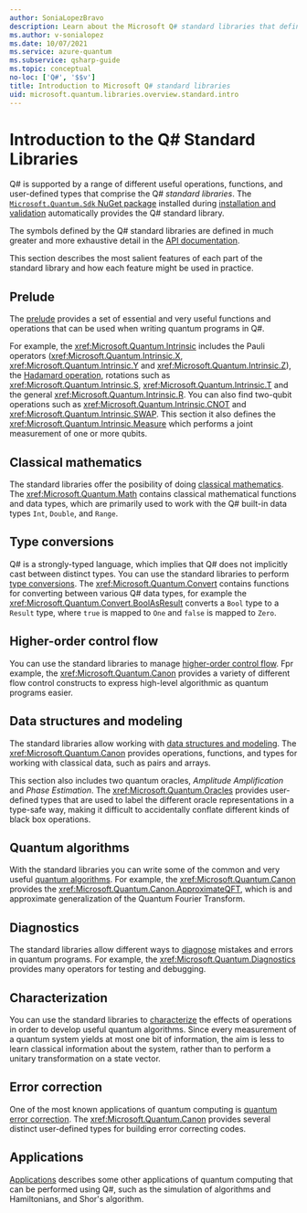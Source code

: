 ```yaml
---
author: SoniaLopezBravo
description: Learn about the Microsoft Q# standard libraries that define the operations, functions and data types used in quantum programs.
ms.author: v-sonialopez
ms.date: 10/07/2021
ms.service: azure-quantum
ms.subservice: qsharp-guide
ms.topic: conceptual
no-loc: ['Q#', '$$v']
title: Introduction to Microsoft Q# standard libraries
uid: microsoft.quantum.libraries.overview.standard.intro
---
```


# Introduction to the Q# Standard Libraries

Q# is supported by a range of different useful operations, functions, and user-defined types that comprise the Q# *standard libraries*.
The [`Microsoft.Quantum.Sdk` NuGet package](https://www.nuget.org/packages/Microsoft.Quantum.Sdk/) installed during [installation and validation](xref:microsoft.quantum.install-qdk.overview) automatically provides the Q# standard library.

The symbols defined by the Q# standard libraries are defined in much greater and more exhaustive detail in the [API documentation](xref:microsoft.quantum.apiref-intro).

This section describes the most salient features of each part of the standard library and how each feature might be used in practice. 

## Prelude

The [prelude](xref:microsoft.quantum.libraries.overview.standard.prelude) provides a set of essential and very useful functions and operations that can be used when writing quantum programs in Q#.

For example, the <xref:Microsoft.Quantum.Intrinsic> includes the Pauli operators (<xref:Microsoft.Quantum.Intrinsic.X>, <xref:Microsoft.Quantum.Intrinsic.Y> and <xref:Microsoft.Quantum.Intrinsic.Z>), the [Hadamard operation](xref:Microsoft.Quantum.Intrinsic.H), rotations such as <xref:Microsoft.Quantum.Intrinsic.S>, <xref:Microsoft.Quantum.Intrinsic.T> and the general <xref:Microsoft.Quantum.Intrinsic.R>. You can also find two-qubit operations such as <xref:Microsoft.Quantum.Intrinsic.CNOT> and <xref:Microsoft.Quantum.Intrinsic.SWAP>. This section it also defines the <xref:Microsoft.Quantum.Intrinsic.Measure> which performs a joint measurement of one or more qubits. 

## Classical mathematics

The standard libraries offer the posibility of doing [classical mathematics](xref:microsoft.quantum.libraries.overview.math). The <xref:Microsoft.Quantum.Math> contains classical mathematical functions and data types, which are primarily used to work with the Q# built-in data types `Int`, `Double`, and `Range`.
 
## Type conversions

Q# is a strongly-typed language, which implies that Q# does not implicitly cast between distinct types. You can use the standard libraries to perform [type conversions](xref:microsoft.quantum.libraries.overview.convert). The <xref:Microsoft.Quantum.Convert> contains functions for converting between various Q# data types, for example the <xref:Microsoft.Quantum.Convert.BoolAsResult> converts a `Bool` type to a `Result` type, where `true` is mapped to `One` and `false` is mapped to `Zero`.

## Higher-order control flow

You can use the standard libraries to manage [higher-order control flow](xref:microsoft.quantum.libraries.overview-standard.control-flow). Fpr example, the <xref:Microsoft.Quantum.Canon> provides a variety of different flow control constructs to express high-level algorithmic as quantum programs easier.

## Data structures and modeling

The standard libraries allow working with [data structures and modeling](xref:microsoft.quantum.libraries.overview.data-structures). The <xref:Microsoft.Quantum.Canon> provides operations, functions, and types for working with classical data, such as pairs and arrays. 

This section also includes two quantum oracles, *Amplitude Amplification* and *Phase Estimation*. The <xref:Microsoft.Quantum.Oracles> provides user-defined types that are used to label the different oracle representations in a type-safe way, making it difficult to accidentally conflate different kinds of black box operations.

## Quantum algorithms

With the standard libraries you can write some of the common and very useful  [quantum algorithms](xref:microsoft.quantum.libraries.overview.standard.algorithms). For example, the <xref:Microsoft.Quantum.Canon> provides the <xref:Microsoft.Quantum.Canon.ApproximateQFT>, which is and approximate generalization of the Quantum Fourier Transform.

## Diagnostics

The standard libraries allow different ways to [diagnose](xref:microsoft.quantum.libraries.overview.diagnostics) mistakes and errors in quantum programs. For example, the <xref:Microsoft.Quantum.Diagnostics> provides many operators for testing and debugging.

## Characterization

You can use the standard libraries to [characterize](xref:microsoft.quantum.libraries.overview.characterization) the effects of operations in order to develop useful quantum algorithms. Since every measurement of a quantum system yields at most one bit of information, the aim is less to learn classical information about the system, rather than to perform a unitary transformation on a state vector. 

## Error correction

One of the most known applications of quantum computing is [quantum error correction](xref:microsoft.quantum.libraries.overview.error-correction). The <xref:Microsoft.Quantum.Canon> provides several distinct user-defined types for building error correcting codes.

## Applications 

[Applications](xref:microsoft.quantum.libraries.overview.applications) describes some other applications of quantum computing that can be performed using Q#, such as the simulation of algorithms and Hamiltonians, and Shor's algorithm.


